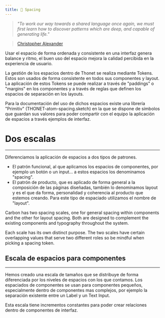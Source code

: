 ```yaml
---
title: 📏 Spacing
---
```


> *"To work our way towards a shared language once again, we must first learn how to discover patterns which are deep, and capable of generating life."*

> [Christopher Alexander](https://en.wikipedia.org/wiki/Christopher_Alexander)

Usar el espacio de forma ordenada y consistente en una interfaz genera balance y ritmo, el buen uso del espacio mejora la calidad percibida en la experiencia de usuario.

La gestión de los espacios dentro de Thonet se realiza mediante Tokens. Estos son usados de forma consistente en todos sus componentes y layout. La aplicación de estos Tokens se puede realizar a través de "paddings" o "margins" en los componentes y a través de reglas que definen los espacios de separación en los layouts.

Para la documentación del uso de dichos espacios existe una librería "Primitiv" (THONET-atom-spacing.sketch) en la que se dispone de símbolos que guardan sus valores para poder compartir con el equipo la aplicación de espacios a través ejemplos de interfaz.

# Dos escalas

---

Diferenciamos la aplicación de espacios a dos tipos de patrones.

- El patrón funcional, al que aplicamos los espacios de componentes, por ejemplo un botón o un input... a estos espacios los denominamos "spacing".
- El patrón de producto, que es aplicado de forma general a la composición de las páginas diseñadas, también lo denominamos layout y es el que da forma, personalidad y coherencia al producto que estemos creando. Para este tipo de espaciado utilizamos el nombre de "layout".

Carbon has two spacing scales, one for general spacing within components and the other for layout spacing. Both are designed to complement the existing components and typography throughout the system.

Each scale has its own distinct purpose. The two scales have certain overlapping values that serve two different roles so be mindful when picking a spacing token.

## Escala de espacios para componentes

---

Hemos creado una escala de tamaños que se distribuye de forma diferenciada por los niveles de espacios con los que contamos. Los espaciados de componentes se usan para componentes pequeños, especialmente dentro de componentes mas complejos, por ejemplo la separación existente entre un Label y un Text Input.

Esta escala tiene incrementos constantes para poder crear relaciones dentro de componentes de interfaz.
